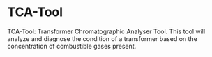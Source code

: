 # TCA-Tool
TCA-Tool: Transformer Chromatographic Analyser Tool. This tool will analyze and diagnose the condition of a transformer based on the concentration of combustible gases present.
